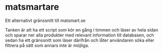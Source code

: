# matsmartare
Ett alternativt gränssnitt till matsmart.se

Tanken är att ha ett script som kör en gång i timmen och läser av hela sidan och sparar ner alla produkter med relevant information till databasen, och sedan ha ett gränssnitt som läser därifrån och låter användaren söka eller filtrera på sätt som annars inte är möjliga.

